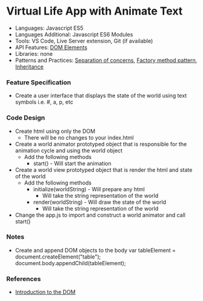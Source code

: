
# Virtual Life App with Animate Text

* Languages: Javascript ES5
* Languages Additional: Javascript ES6 Modules
* Tools: VS Code, Live Server extension, Git (if available)
* API Features: [DOM Elements](http://brickhousecodecamp.org/docs/Javascript/developer.mozilla.org/en-US/docs/Web/API/Document_Object_Model.html)
* Libraries: none
* Patterns and Practices: [Separation of concerns](http://brickhousecodecamp.org/wikipedia/separation_of_concerns.html), [Factory method pattern](http://brickhousecodecamp.org/wikipedia/factory_method_pattern.html), [Inheritance](http://brickhousecodecamp.org/wikipedia/inheritance_oop.html)

### Feature Specification

* Create a user interface that displays the state of the world using text symbols i.e. #, a, p, etc

### Code Design

* Create html using only the DOM
	* There will be no changes to your index.html
* Create a world animator prototyped object that is responsible for the animation cycle and using the world object
	* Add the following methods
		* start() - Will start the animation
* Create a world view prototyped object that is render the html and state of the world
	* Add the following methods 
		* initialize(worldString) - Will prepare any html
			* Will take the string representation of the world
		* render(worldString) - Will draw the state of the world
			* Will take the string representation of the world
* Change the app.js to import and construct a world animator and call start()

### Notes

* Create and append DOM objects to the body
		var tableElement = document.createElement("table");
		document.body.appendChild(tableElement);

### References

* [Introduction to the DOM](http://brickhousecodecamp.org/docs/javascript/developer.mozilla.org/en-US/docs/Web/API/Document_object_model/Introduction.html)